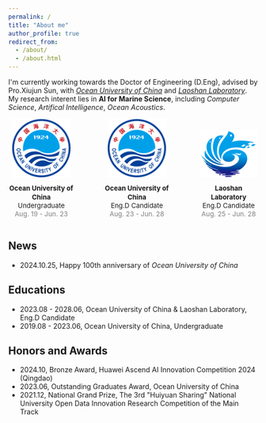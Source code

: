 ```yaml
---
permalink: /
title: "About me"
author_profile: true
redirect_from: 
  - /about/
  - /about.html
---
```


I'm currently working towards the Doctor of Engineering (D.Eng), advised by Pro.Xiujun Sun, with *[Ocean University of China](https://www.ouc.edu.cn/)* and *[Laoshan Laboratory](https://www.lsnl.cn/)*. My research interent lies in **AI for Marine Science**, including *Computer Science*, *Artifical Intelligence*, *Ocean Acoustics*.



<div style="display: flex; justify-content: center; align-items: flex-end;">

  <!-- Ocean University of China 图片和字幕 -->
  <div style="text-align: center; margin-right: 60px;"> <!-- 增加间隔 -->
    <a href="http://www.ouc.edu.cn/main.htm">
      <img src="../images/ouc.png" alt="Ocean University of China" width="120">
    </a>
    <p style="font-size:10pt; line-height:1.3; margin-top: 10px;"> <!-- 增加顶部间距 -->
      <b>Ocean University of China</b><br>
      Undergraduate<br>
      <span style="color:#808080">Aug. 19 - Jun. 23</span>
    </p>
  </div>

  <!-- Ocean University of China 图片和字幕 -->
  <div style="text-align: center; margin-right: 60px;"> <!-- 增加间隔 -->
    <a href="http://www.ouc.edu.cn/main.htm">
      <img src="../images/ouc.png" alt="Ocean University of China" width="120">
    </a>
    <p style="font-size:10pt; line-height:1.3; margin-top: 10px;"> <!-- 增加顶部间距 -->
      <b>Ocean University of China</b><br>
      Eng.D Candidate<br>
      <span style="color:#808080">Aug. 23 - Jun. 28</span>
    </p>
  </div>
  
  <!-- National Laboratory 图片和字幕 -->
  <div style="text-align: center;">
    <a href="http://www.qnlm.ac/index">
      <img src="../images/laoshan.png" alt="National Laboratory" width="150">
    </a>
    <p style="font-size:10pt; line-height:1.3; margin-top: 10px;"> <!-- 增加顶部间距 -->
      <b>Laoshan Laboratory</b><br>
      Eng.D Candidate<br>
      <span style="color:#808080">Aug. 25 - Jun. 28</span>
    </p>
  </div>

</div>


## News
- 2024.10.25, Happy 100th anniversary of *Ocean University of China*


## Educations
- 2023.08 - 2028.06, Ocean University of China & Laoshan Laboratory, Eng.D Candidate
- 2019.08 - 2023.06, Ocean University of China, Undergraduate

## Honors and Awards
- 2024.10, Bronze Award, Huawei Ascend AI Innovation Competition 2024 (Qingdao)
- 2023.06, Outstanding Graduates Award, Ocean University of China
- 2021.12, National Grand Prize, The 3rd "Huiyuan Sharing" National University Open Data Innovation Research Competition of the Main Track



